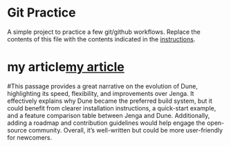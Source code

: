 # Git Practice
A simple project to practice a few git/github workflows.  Replace the contents of this file with the contents indicated in the [instructions](./instructions.md).

# my article[my article](https://blog.janestreet.com/how-we-accidentally-built-a-better-build-system-for-ocaml-index/)

#This passage provides a great narrative on the evolution of Dune, highlighting its speed, flexibility, and improvements over Jenga. It effectively explains why Dune became the preferred build system, but it could benefit from clearer installation instructions, a quick-start example, and a feature comparison table between Jenga and Dune. Additionally, adding a roadmap and contribution guidelines would help engage the open-source community. Overall, it’s well-written but could be more user-friendly for newcomers.
